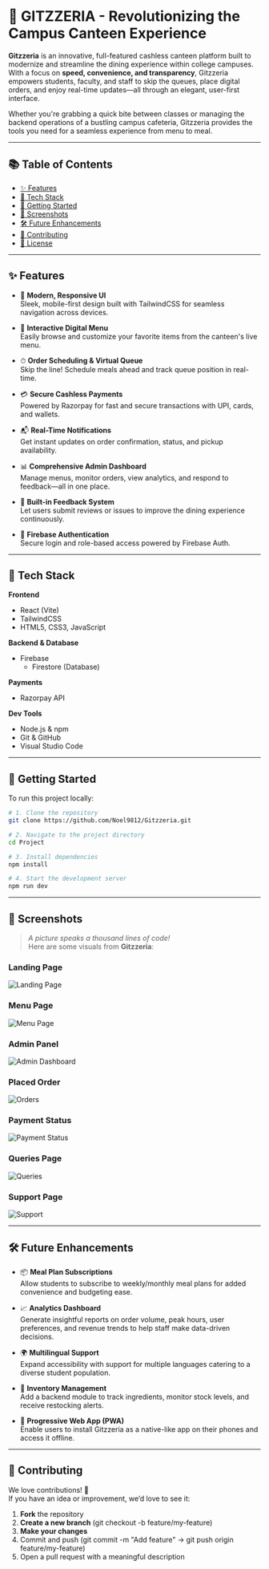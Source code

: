 # 🍕 GITZZERIA - Revolutionizing the Campus Canteen Experience

**Gitzzeria** is an innovative, full-featured cashless canteen platform built to modernize and streamline the dining experience within college campuses. With a focus on **speed, convenience, and transparency**, Gitzzeria empowers students, faculty, and staff to skip the queues, place digital orders, and enjoy real-time updates—all through an elegant, user-first interface.

Whether you're grabbing a quick bite between classes or managing the backend operations of a bustling campus cafeteria, Gitzzeria provides the tools you need for a seamless experience from menu to meal.

---

## 📚 Table of Contents

- [✨ Features](#-features)
- [🧰 Tech Stack](#-tech-stack)
- [🚀 Getting Started](#-getting-started)
- [📸 Screenshots](#-screenshots)
- [🛠 Future Enhancements](#-future-enhancements)
- [🤝 Contributing](#-contributing)
- [🪪 License](#-license)

---

## ✨ Features

- 📱 **Modern, Responsive UI**  
  Sleek, mobile-first design built with TailwindCSS for seamless navigation across devices.

- 🛒 **Interactive Digital Menu**  
  Easily browse and customize your favorite items from the canteen's live menu.

- ⏱ **Order Scheduling & Virtual Queue**  
  Skip the line! Schedule meals ahead and track queue position in real-time.

- 💳 **Secure Cashless Payments**  
  Powered by Razorpay for fast and secure transactions with UPI, cards, and wallets.

- 📬 **Real-Time Notifications**  
  Get instant updates on order confirmation, status, and pickup availability.

- 📊 **Comprehensive Admin Dashboard**  
  Manage menus, monitor orders, view analytics, and respond to feedback—all in one place.

- 💬 **Built-in Feedback System**  
  Let users submit reviews or issues to improve the dining experience continuously.

- 🔐 **Firebase Authentication**  
  Secure login and role-based access powered by Firebase Auth.

---

## 🧰 Tech Stack

**Frontend**  
- React (Vite)  
- TailwindCSS  
- HTML5, CSS3, JavaScript

**Backend & Database**  
- Firebase  
  - Firestore (Database)  

**Payments**  
- Razorpay API

**Dev Tools**  
- Node.js & npm  
- Git & GitHub  
- Visual Studio Code

---

## 🚀 Getting Started

To run this project locally:

```bash
# 1. Clone the repository
git clone https://github.com/Noel9812/Gitzzeria.git

# 2. Navigate to the project directory
cd Project

# 3. Install dependencies
npm install

# 4. Start the development server
npm run dev
```

---

## 📸 Screenshots

> _A picture speaks a thousand lines of code!_  
Here are some visuals from **Gitzzeria**:

###  Landing Page
![Landing Page](Project/SS/Landing.png)

###  Menu Page
![Menu Page](Project/SS/Menu.png)

###  Admin Panel
![Admin Dashboard](Project/SS/Admin.png)

###  Placed Order
![Orders](Project/SS/MyOrder.png)

###  Payment Status
![Payment Status](Project/SS/Payment.png)

###  Queries Page
![Queries](Project/SS/QueriesAdmin.png)

###  Support Page
![Support](Project/SS/Support.png)


---

## 🛠 Future Enhancements

- 📦 **Meal Plan Subscriptions**  
  Allow students to subscribe to weekly/monthly meal plans for added convenience and budgeting ease.

- 📈 **Analytics Dashboard**  
  Generate insightful reports on order volume, peak hours, user preferences, and revenue trends to help staff make data-driven decisions.

- 🌍 **Multilingual Support**  
  Expand accessibility with support for multiple languages catering to a diverse student population.

- 🧾 **Inventory Management**  
  Add a backend module to track ingredients, monitor stock levels, and receive restocking alerts.

- 📲 **Progressive Web App (PWA)**  
  Enable users to install Gitzzeria as a native-like app on their phones and access it offline.

---

## 🤝 Contributing

We love contributions! 💛  
If you have an idea or improvement, we’d love to see it:

1. **Fork** the repository  
2. **Create a new branch** (git checkout -b feature/my-feature)
3. **Make your changes**
4. Commit and push (git commit -m "Add feature" → git push origin feature/my-feature)
5. Open a pull request with a meaningful description
